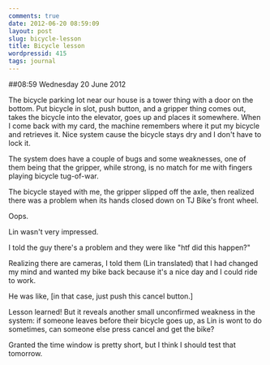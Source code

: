 ```yaml
---
comments: true
date: 2012-06-20 08:59:09
layout: post
slug: bicycle-lesson
title: Bicycle lesson
wordpressid: 415
tags: journal
---
```


##08:59 Wednesday 20 June 2012

The bicycle parking lot near our house is a tower thing with a door on the bottom.  Put bicycle in slot, push button, and a gripper thing comes out, takes the bicycle into the elevator, goes up and places it somewhere.    When I come back with my card, the machine remembers where it put my bicycle and retrieves it.  Nice system cause the bicycle stays dry and I don't have to lock it. 

The system does have a couple of bugs and some weaknesses, one of them being that the gripper, while strong, is no match for me with fingers playing bicycle tug-of-war. 

The bicycle stayed with me, the gripper slipped off the axle, then realized there was a problem when its hands closed down on TJ Bike's front wheel. 

Oops. 

Lin wasn't very impressed. 

I told the guy there's a problem and they were like "htf did this happen?"

Realizing there are cameras, I told them (Lin translated) that I had changed my mind and wanted my bike back because it's a nice day and I could ride to work.  

He was like, [in that case, just push this cancel button.]

Lesson learned!  But it reveals another small unconfirmed weakness in the system: if someone leaves before their bicycle goes up, as Lin is wont to do sometimes, can someone else press cancel and get the bike?

Granted the time window is pretty short, but I think I should test that tomorrow.
